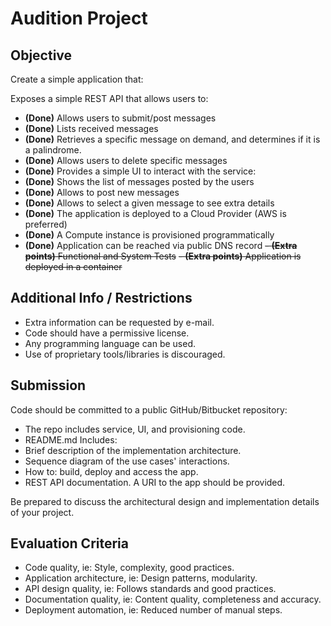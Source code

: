 # Audition Project
## Objective
Create a simple application that:

Exposes a simple REST API that allows users to:
- **(Done)** Allows users to submit/post messages 
- **(Done)** Lists received messages
- **(Done)** Retrieves a specific message on demand, and determines if it is a palindrome.
- **(Done)** Allows users to delete specific messages
- **(Done)** Provides a simple UI to interact with the service:
- **(Done)** Shows the list of messages posted by the users
- **(Done)** Allows to post new messages
- **(Done)** Allows to select a given message to see extra details
- **(Done)** The application is deployed to a Cloud Provider (AWS is preferred)
- **(Done)** A Compute instance is provisioned programmatically
- **(Done)** Application can be reached via public DNS record
<del>- **(Extra points)** Functional and System Tests</del>
<del>- **(Extra points)** Application is deployed in a container</del>

## Additional Info / Restrictions
- Extra information can be requested by e-mail.
- Code should have a permissive license.
- Any programming language can be used.
- Use of proprietary tools/libraries is discouraged.

## Submission
Code should be committed to a public GitHub/Bitbucket repository:
- The repo includes service, UI, and provisioning code.
- README.md Includes:
- Brief description of the implementation architecture.
- Sequence diagram of the use cases' interactions.
- How to: build, deploy and access the app.
- REST API documentation.
A URI to the app should be provided.

Be prepared to discuss the architectural design and implementation details of your project.

## Evaluation Criteria
- Code quality, ie: Style, complexity, good practices.
- Application architecture, ie: Design patterns, modularity.
- API design quality, ie: Follows standards and good practices.
- Documentation quality, ie: Content quality, completeness and accuracy.
- Deployment automation, ie: Reduced number of manual steps.
